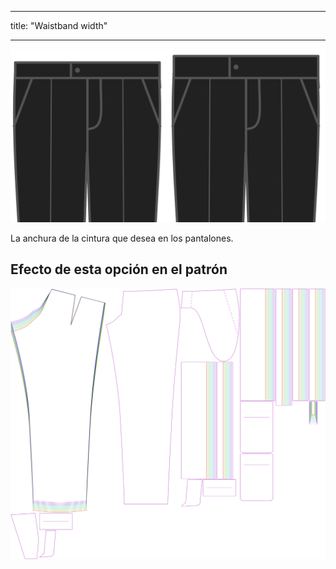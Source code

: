 - - -
title: "Waistband width"
- - -

![Anchura de la cinturilla](waistbandwidth.svg)

La anchura de la cintura que desea en los pantalones.

## Efecto de esta opción en el patrón

![Esta imagen muestra el efecto de esta opción superponiendo varias variantes que tienen un valor diferente para esta opción](theo_waistbandwidth_sample.svg "Efecto de esta opción en el patrón")
